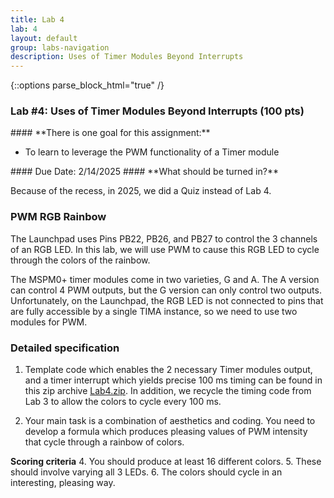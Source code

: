 ```yaml
---
title: Lab 4
lab: 4
layout: default
group: labs-navigation
description: Uses of Timer Modules Beyond Interrupts
---
```


{::options parse_block_html="true" /}

### Lab #4: Uses of Timer Modules Beyond Interrupts (100 pts)

<div class="alert alert-info" role="alert">
#### **There is one goal for this assignment:**

  - To learn to leverage the PWM functionality of a Timer module  
</div>

<div class="alert alert-danger" role="alert">
#### Due Date: 2/14/2025
#### **What should be turned in?**

Because of the recess, in 2025, we did a Quiz instead of Lab 4.
</div>

### PWM RGB Rainbow
The Launchpad uses Pins PB22, PB26, and PB27 to control the 3 channels of an RGB LED. In this
lab, we will use PWM to cause this RGB LED to cycle through the colors of the rainbow.

The MSPM0+ timer modules come in two varieties, G and A. The A version can control 4 PWM outputs,
but the G version can only control two outputs. Unfortunately, on the Launchpad, the RGB LED is
not connected to pins that are fully accessible by a single TIMA instance, so we need to use two
modules for PWM.


### Detailed specification

  1. Template code which enables the 2 necessary Timer modules output, and a timer interrupt 
     which yields precise 100 ms timing can be found in this zip archive  [Lab4.zip](Lab4.zip).
     In addition, we recycle the timing code from Lab 3 to allow the colors to cycle every 100 ms.

  2. Your main task is a combination of aesthetics and coding. You need to develop a formula which
     produces pleasing values of PWM intensity that cycle through a rainbow of colors. 

  **Scoring criteria**
  4. You should produce at least 16 different colors.
  5. These should involve varying all 3 LEDs.
  6. The colors should cycle in an interesting, pleasing way.


